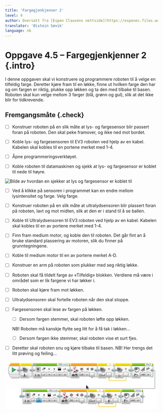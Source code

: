 ```yaml
---
title: 'Fargegjenkjenner 2'
level: 4
author: Oversatt fra [Espen Clausens nettside](https://espenec.files.wordpress.com/2015/09/lego-mindstorms-del-4-5.pdf)
translator: 'Øistein Søvik'
language: nb
---
```



# Oppgave 4.5 – Fargegjenkjenner 2 {.intro}

I denne oppgaven skal vi konstruere og programmere roboten til å velge en
tilfeldig farge. Deretter kjøre fram til en løkke, finne ut hvilken farge den
har og om fargen er riktig, plukke opp løkken og ta den med tilbake til basen.
Roboten skal kun velge mellom 3 farger (blå, grønn og gul), slik at det ikke
blir for tidkrevende.

## Fremgangsmåte {.check}

- [ ] Konstruer roboten på en slik måte at lys- og fargesensor blir passert
      foran på roboten. Den skal peke framover, og ikke ned mot bordet.

- [ ] Koble lys- og fargesensoren til EV3 roboten ved hjelp av en kabel. Kabelen
      skal kobles til en portene merket med 1-4.

- [ ] Åpne programmeringsverktøyet.
      
- [ ] Koble roboten til datamaskinen og sjekk at lys- og fargesensor er koblet
      til nede til høyre.

![Bilde av hvordan en sjekker at lys og fargesensor er koblet
til](../lys_1lysintensitet/lego_mindstorms_lysintensitet_2.png)

- [ ] Ved å klikke på sensoren i programmet kan en endre mellom lysintensitet og
      farge. Velg farge.

- [ ] Konstruer roboten på en slik måte at ultralydsensoren blir plassert foran
      på roboten, lavt og mot midten, slik at den er i stand til å se ballen.

- [ ] Koble til Ultralydsensoren til EV3 roboten ved hjelp av en kabel. Kabelen
      skal kobles til en av portene merket med 1-4.

- [ ] Finn fram medium motor, og koble den til roboten. Det går fint an å bruke
      standard plassering av motoren, slik du finner på grunntegningene.

- [ ] Koble til medium motor til en av portene merket A-D.
      
- [ ] Konstruer en arm på roboten som plukker med seg riktig løkke.
      
- [ ] Roboten skal få tildelt farge av «Tilfeldig» blokken. Verdiene må være i
      området som er lik fargene vi har løkker i.

- [ ] Roboten skal kjøre fram mot løkken.

- [ ] Ultralydsensoren skal fortelle roboten når den skal stoppe.

- [ ] Fargesensoren skal lese av fargen på løkken.
      
    - [ ] Dersom fargen stemmer, skal roboten løfte opp løkken.
    
    NB! Roboten må kanskje flytte seg litt for å få tak i løkken...

    - [ ] Dersom fargen ikke stemmer, skal roboten vise et surt fjes.

- [ ] Deretter skal roboten snu og kjøre tilbake til basen. NB! Her trengs det
      litt prøving og feiling...

![Bilde av et ferdig program](lego_mindstorms_fargegjenkjenner_2_2.png)

